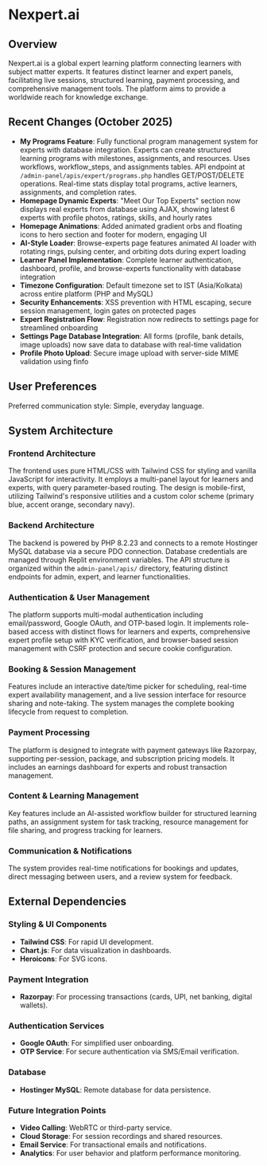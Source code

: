 # Nexpert.ai

## Overview
Nexpert.ai is a global expert learning platform connecting learners with subject matter experts. It features distinct learner and expert panels, facilitating live sessions, structured learning, payment processing, and comprehensive management tools. The platform aims to provide a worldwide reach for knowledge exchange.

## Recent Changes (October 2025)
- **My Programs Feature**: Fully functional program management system for experts with database integration. Experts can create structured learning programs with milestones, assignments, and resources. Uses workflows, workflow_steps, and assignments tables. API endpoint at `/admin-panel/apis/expert/programs.php` handles GET/POST/DELETE operations. Real-time stats display total programs, active learners, assignments, and completion rates.
- **Homepage Dynamic Experts**: "Meet Our Top Experts" section now displays real experts from database using AJAX, showing latest 6 experts with profile photos, ratings, skills, and hourly rates
- **Homepage Animations**: Added animated gradient orbs and floating icons to hero section and footer for modern, engaging UI
- **AI-Style Loader**: Browse-experts page features animated AI loader with rotating rings, pulsing center, and orbiting dots during expert loading
- **Learner Panel Implementation**: Complete learner authentication, dashboard, profile, and browse-experts functionality with database integration
- **Timezone Configuration**: Default timezone set to IST (Asia/Kolkata) across entire platform (PHP and MySQL)
- **Security Enhancements**: XSS prevention with HTML escaping, secure session management, login gates on protected pages
- **Expert Registration Flow**: Registration now redirects to settings page for streamlined onboarding
- **Settings Page Database Integration**: All forms (profile, bank details, image uploads) now save data to database with real-time validation
- **Profile Photo Upload**: Secure image upload with server-side MIME validation using finfo

## User Preferences
Preferred communication style: Simple, everyday language.

## System Architecture

### Frontend Architecture
The frontend uses pure HTML/CSS with Tailwind CSS for styling and vanilla JavaScript for interactivity. It employs a multi-panel layout for learners and experts, with query parameter-based routing. The design is mobile-first, utilizing Tailwind's responsive utilities and a custom color scheme (primary blue, accent orange, secondary navy).

### Backend Architecture
The backend is powered by PHP 8.2.23 and connects to a remote Hostinger MySQL database via a secure PDO connection. Database credentials are managed through Replit environment variables. The API structure is organized within the `admin-panel/apis/` directory, featuring distinct endpoints for admin, expert, and learner functionalities.

### Authentication & User Management
The platform supports multi-modal authentication including email/password, Google OAuth, and OTP-based login. It implements role-based access with distinct flows for learners and experts, comprehensive expert profile setup with KYC verification, and browser-based session management with CSRF protection and secure cookie configuration.

### Booking & Session Management
Features include an interactive date/time picker for scheduling, real-time expert availability management, and a live session interface for resource sharing and note-taking. The system manages the complete booking lifecycle from request to completion.

### Payment Processing
The platform is designed to integrate with payment gateways like Razorpay, supporting per-session, package, and subscription pricing models. It includes an earnings dashboard for experts and robust transaction management.

### Content & Learning Management
Key features include an AI-assisted workflow builder for structured learning paths, an assignment system for task tracking, resource management for file sharing, and progress tracking for learners.

### Communication & Notifications
The system provides real-time notifications for bookings and updates, direct messaging between users, and a review system for feedback.

## External Dependencies

### Styling & UI Components
- **Tailwind CSS**: For rapid UI development.
- **Chart.js**: For data visualization in dashboards.
- **Heroicons**: For SVG icons.

### Payment Integration
- **Razorpay**: For processing transactions (cards, UPI, net banking, digital wallets).

### Authentication Services
- **Google OAuth**: For simplified user onboarding.
- **OTP Service**: For secure authentication via SMS/Email verification.

### Database
- **Hostinger MySQL**: Remote database for data persistence.

### Future Integration Points
- **Video Calling**: WebRTC or third-party service.
- **Cloud Storage**: For session recordings and shared resources.
- **Email Service**: For transactional emails and notifications.
- **Analytics**: For user behavior and platform performance monitoring.